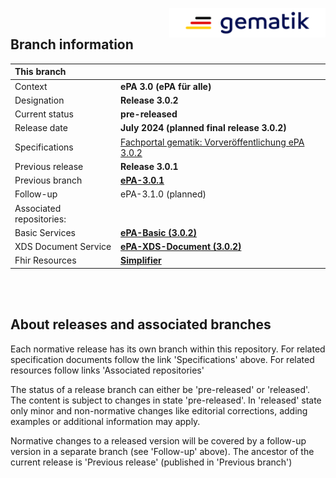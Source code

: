 <img align="right" width="250" height="47" src="images/Gematik_Logo_Flag_With_Background.png"/> <br/>    

## Branch information

|This branch||
|:----|----|
| Context| __ePA 3.0 (ePA für alle)__|
| Designation  | __Release 3.0.2__  |
| Current status | __pre-released__ |
| Release date   | __July 2024 (planned final release 3.0.2)__  |
| Specifications| [Fachportal gematik: Vorveröffentlichung ePA 3.0.2](https://fachportal.gematik.de/schnelleinstieg/downloadcenter/vorabveroeffentlichungen#c9332)|
| Previous release| __Release 3.0.1__|
| Previous branch | [**ePA-3.0.1**](https://github.com/gematik/epa-medication/tree/ePA-3.0.1)|
| Follow-up | ePA-3.1.0 (planned)|
| Associated repositories:||
| Basic Services | [**ePA-Basic (3.0.2)**](https://github.com/gematik/epa-basic/tree/ePA-3.0.2) |
| XDS Document Service | [**ePA-XDS-Document (3.0.2)**](https://github.com/gematik/epa-xds-document/tree/ePA-3.0.2) |
| Fhir Resources | [**Simplifier**](https://simplifier.net/epa-medication) |

</br>
</br>

## About releases and associated branches
Each normative release has its own branch within this repository.
For related specification documents follow the link 'Specifications' above. For related resources follow links 'Associated repositories'

The status of a release branch can either be 'pre-released' or 'released'. The content is subject to changes in state 'pre-released'. In 'released' state only minor and non-normative changes like editorial corrections, adding examples or additional information may apply.

Normative changes to a released version will be covered by a follow-up version in a separate branch (see 'Follow-up' above). The ancestor of the current release is 'Previous release' (published in 'Previous branch')

